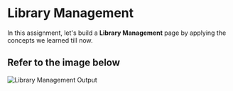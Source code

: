 # Library Management 

In this assignment, let's build a **Library Management** page by applying the concepts we learned till now.

## Refer to the image below

![Library Management Output](https://assets.ccbp.in/frontend/content/dynamic-webapps/library-management-output-v1.gif)
